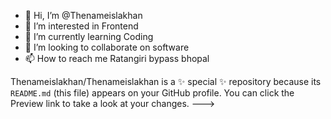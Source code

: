 - 👋 Hi, I’m @Thenameislakhan
- 👀 I’m interested in Frontend 
- 🌱 I’m currently learning Coding 
- 💞️ I’m looking to collaborate on software
- 📫 How to reach me Ratangiri bypass bhopal 


Thenameislakhan/Thenameislakhan is a ✨ special ✨ repository because its `README.md` (this file) appears on your GitHub profile.
You can click the Preview link to take a look at your changes.
--->
